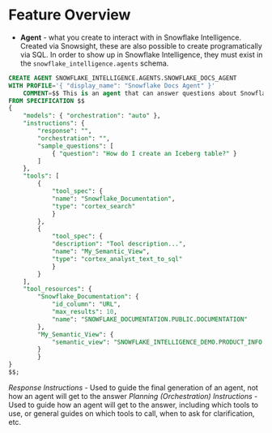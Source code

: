 # Feature Overview

- **Agent** - what you create to interact with in Snowflake Intelligence. Created via Snowsight, these are also possible to create programatically via SQL. In order to show up in Snowflake Intelligence, they must exist in the `snowflake_intelligence.agents` schema.

```sql
CREATE AGENT SNOWFLAKE_INTELLIGENCE.AGENTS.SNOWFLAKE_DOCS_AGENT
WITH PROFILE='{ "display_name": "Snowflake Docs Agent" }'
    COMMENT=$$ This is an agent that can answer questions about Snowflake documentation. It uses the Snowflake documentation marketplace knowledge extension. $$
FROM SPECIFICATION $$
{
    "models": { "orchestration": "auto" },
    "instructions": {
        "response": "",
        "orchestration": "",
        "sample_questions": [
            { "question": "How do I create an Iceberg table?" }
        ]
    },
    "tools": [
        {
            "tool_spec": {
            "name": "Snowflake_Documentation",
            "type": "cortex_search"
            }
        },
        {
            "tool_spec": {
            "description": "Tool description...",
            "name": "My_Semantic_View",
            "type": "cortex_analyst_text_to_sql"
            }
        }
    ],
    "tool_resources": {
        "Snowflake_Documentation": {
            "id_column": "URL",
            "max_results": 10,
            "name": "SNOWFLAKE_DOCUMENTATION.PUBLIC.DOCUMENTATION"
        },
        "My_Semantic_View": {
            "semantic_view": "SNOWFLAKE_INTELLIGENCE_DEMO.PRODUCT_INFO.AURA_PRODUCT_INFO"
        }
        }
}
$$;
```

*Response Instructions* - Used to guide the final generation of an agent, not how an agent will get to the answer
*Planning (Orchestration) Instructions*  - Used to guide how an agent will get to the answer, including which tools to use, or general guides on which tools to call, when to ask for clarification, etc.

